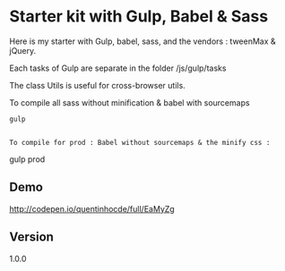 # Starter kit with Gulp, Babel & Sass

Here is my starter with Gulp, babel, sass, and the vendors : tweenMax & jQuery.

Each tasks of Gulp are separate in the folder /js/gulp/tasks

The class Utils is useful for cross-browser utils.

To compile all sass without minification & babel with sourcemaps 

```
gulp


To compile for prod : Babel without sourcemaps & the minify css :

```
gulp prod


## Demo

<a href="http://codepen.io/quentinhocde/full/EaMyZg">http://codepen.io/quentinhocde/full/EaMyZg</a>

## Version

1.0.0






